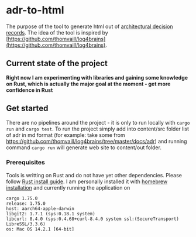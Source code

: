 # adr-to-html

The purpose of the tool to generate html out of [architectural decision records](https://adr.github.io/). The idea of the tool is inspired by [https://github.com/thomvaill/log4brains](https://github.com/thomvaill/log4brains).

## Current state of the project

**Right now I am experimenting with libraries and gaining some knowledge on Rust, which is actually the major goal at the moment - get more confidence in Rust** 

## Get started

There are no pipelines around the project - it is only to run locally with ```cargo run``` and ```cargo test```. To run the project simply add into content/src folder list of adr in md format (for example: take some from https://github.com/thomvaill/log4brains/tree/master/docs/adr) and running command ```cargo run``` will generate web site to content/out folder. 

### Prerequisites

Tools is writting on Rust and do not have yet other dependencies. Please follow [Rust install guide](https://www.rust-lang.org/tools/install). I am personally installed it with [homebrew installation](https://formulae.brew.sh/formula/rust) and currently running the application on 

```
cargo 1.75.0
release: 1.75.0
host: aarch64-apple-darwin
libgit2: 1.7.1 (sys:0.18.1 system)
libcurl: 8.4.0 (sys:0.4.68+curl-8.4.0 system ssl:(SecureTransport) LibreSSL/3.3.6)
os: Mac OS 14.2.1 [64-bit]
```

